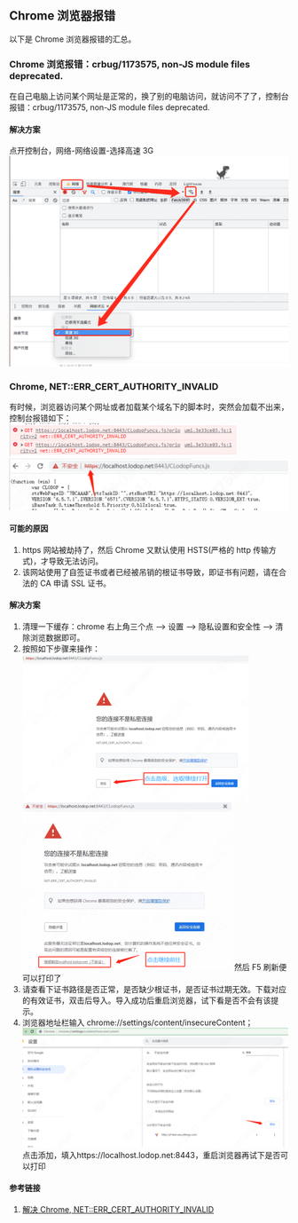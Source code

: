 ## Chrome 浏览器报错

以下是 Chrome 浏览器报错的汇总。

### Chrome 浏览报错：crbug/1173575, non-JS module files deprecated.

在自己电脑上访问某个网址是正常的，换了别的电脑访问，就访问不了了，控制台报错：crbug/1173575, non-JS module files deprecated.

#### 解决方案

点开控制台，网络-网络设置-选择高速 3G
![chrome-crbug1173575](./images/chrome-crbug1173575.png)

### Chrome, NET::ERR_CERT_AUTHORITY_INVALID

有时候，浏览器访问某个网址或者加载某个域名下的脚本时，突然会加载不出来，控制台报错如下：
![chrome-crbug1173575](./images/ERR_CERT_AUTHORITY_INVALID.png)
![https不安全](./images/https不安全.png)

#### 可能的原因

1. https 网站被劫持了，然后 Chrome 又默认使用 HSTS(严格的 http 传输方式)，才导致无法访问。
2. 该网站使用了自签证书或者已经被吊销的根证书导致，即证书有问题，请在合法的 CA 申请 SSL 证书。

#### 解决方案

1. 清理一下缓存：chrome 右上角三个点 --> 设置 --> 隐私设置和安全性 --> 清除浏览数据即可。
2. 按照如下步骤来操作：
   ![证书解决步骤1](./images/证书解决步骤1.png)
   ![证书解决步骤2](./images/证书解决步骤2.png)
   然后 F5 刷新便可以打印了
3. 请查看下证书路径是否正常，是否缺少根证书，是否证书过期无效。下载对应的有效证书，双击后导入。导入成功后重启浏览器，试下看是否不会有该提示。
4. 浏览器地址栏输入 chrome://settings/content/insecureContent；
   ![浏览器隐私和安全设置](./images/浏览器隐私和安全设置.png)
   点击添加，填入https://localhost.lodop.net:8443，重启浏览器再试下是否可以打印

#### 参考链接

1. [解决 Chrome, NET::ERR_CERT_AUTHORITY_INVALID](https://blog.csdn.net/qq_44231797/article/details/109555580)

